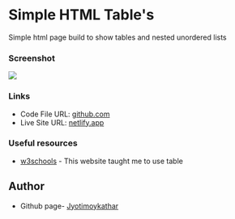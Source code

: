 # Simple HTML Table&apos;s

Simple html page build to show tables and nested unordered lists

### Screenshot

![](img/screenshot.pngscreenshot.png)

### Links

- Code File URL: [github.com](https://github.com/Jyotimoykathar/assignment5html)
- Live Site URL: [netlify.app](https://assignment5-html.netlify.app/)

### Useful resources

- [w3schools](https://www.w3schools.com/html/) - This website taught me to use table

## Author

- Github page- [Jyotimoykathar](https://github.com/Jyotimoykathar/)
